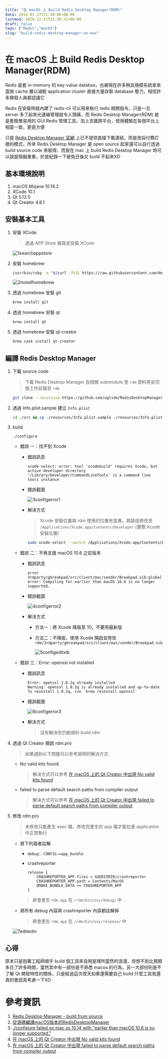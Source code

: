 ```yaml
---
title: "在 macOS 上 Build Redis Desktop Manager(RDM)"
date: 2019-01-27T21:30:00+08:00
lastmod: 2020-12-11T21:30:31+08:00
draft: false
tags: ["Redis","macOS"]
slug: "build-redis-desktop-manager-on-mac"
---
```

# 在 macOS 上 Build Redis Desktop Manager(RDM)
Redis 是套 in-memory 的 key-value databse，也被現在許多稍具規模系統拿來當做 cache 層以減輕 application cluster 直接大量存取 database 壓力，相信許多開發人員都認識它

Redis 在安裝時就內建了 redis-cli 可以用來執行 redis 相關指令，只是一旦 server 多了起來光連線管理就令人頭痛，而 Redis Desktop Manager(RDM) 就是套簡單易用的 GUI Redis 管理工具，加上支援跨平台，使用體驗在各個平台上相當一致，更是方便

只是 [Redis Desktop Manager 官網](https://redisdesktop.com/download) 上已不提供直接下載連結，而是改採付費訂閱的模式，所幸 Redis Desktop Manager 是 open source 起家還可以自行透過 build source code 來取得，而我在 mac 上 build Redis Desktop Manager 時可以說是阻礙重重，於是紀錄一下避免日後又 build 不起來XD 

## 基本環境說明
1. macOS Mojave 10.14.2
2. XCode 10.1
3. Qt 5.12.0
4. Qt Creator 4.8.1

## 安裝基本工具


1. 安裝 XCode

    >透過 APP Store 搜尋並安裝 XCode

    ![1searchappstore](https://user-images.githubusercontent.com/3851540/51802959-56e21880-228a-11e9-8d03-fbdae93c6b7b.png)

2. 安裝 homebrew

    ```bash
    /usr/bin/ruby -e "$(curl -fsSL https://raw.githubusercontent.com/Homebrew/install/master/install)"
    ```

    ![2installhomebrew](https://user-images.githubusercontent.com/3851540/51802960-56e21880-228a-11e9-9adc-dc59040fb83c.png)

3. 透過 homebrew 安裝 git

    ```bash
    brew install git
    ```

4. 透過 homebrew 安裝 qt

    ```
    brew install qt
    ```

5. 透過 homebrew 安裝 qt-creator

    ```bash
    brew cask install qt-creator
    ```

## 編譯 Redis Desktop Manager

1. 下載 source code 

    > 下載 Redis Desktop Manager 及相關 submodule 至 `rdm` 資料夾並切換工作目錄至 `rdm`

    ```bash
    git clone --recursive https://github.com/uglide/RedisDesktopManager.git -b 0.9 rdm && cd ./rdm
    ````

2. 透過 Info.plist.sample 建立 `Info.plist`

    ```bash
    cd ./src && cp ./resources/Info.plist.sample ./resources/Info.plist
    ```

5. build
    
    
    ```
    ./configure
    ```
   
   - 錯誤 一：找不到 Xcode

        - 錯誤訊息
      
            ```
            xcode-select: error: tool 'xcodebuild' requires Xcode, but active developer directory '/Library/Developer/CommandLineTools' is a command line tools instance
            ```
        - 錯誤截圖
            
            ![3configerror1](https://user-images.githubusercontent.com/3851540/51802961-56e21880-228a-11e9-9bb5-84078ad91686.png)

        - 解決方式
            
            > Xcode 安裝位置與 rdm 使用的位置有差異，將路徑修改至 `/Applications/Xcode.app/Contents/Developer` (實際 Xcode 安裝位置)


            ```bash
            sudo xcode-select --switch /Applications/Xcode.app/Contents/Developer
            ```


   - 錯誤 二：不再支援 macOS 10.6 之前版本
    
        - 錯誤訊息
            ```
            error 3rdparty/gbreakpad/src/client/mac/sender/Breakpad.xib:global: error: Compiling for earlier than macOS 10.6 is no longer supported.
            ```
        - 錯誤截圖

            ![4configerror2](https://user-images.githubusercontent.com/3851540/51802962-577aaf00-228a-11e9-88c4-a4c8750ddd30.png)

        - 解決方式
            - 方法一：將 Xcode 降版至 10，不要用最新版
            - 方法二：不降版，使用 Xcode 開啟並修改 `rdm/3rdparty/gbreakpad/src/client/mac/sender/Breakpad.xib`

                ![5configeditxib](https://user-images.githubusercontent.com/3851540/51802963-577aaf00-228a-11e9-9a51-acd28c300f5c.png)

    - 錯誤 三：Error: openssl not installed

        - 錯誤訊息
            
            ```
            Error: openssl 1.0.2q already installed
            Warning: openssl 1.0.2q is already installed and up-to-date
            To reinstall 1.0.2q, run `brew reinstall openssl`
            ``` 
        - 錯誤截圖
            
            ![6configerror3](https://user-images.githubusercontent.com/3851540/51802964-577aaf00-228a-11e9-8cf8-9c4976adb5e3.png)
        - 解決方式
            
            >沒有解決但仍能順利 build rdm

6. 透過 Qt Creator 開啟 rdm.pro

    > 如果遇到以下問題可以參考說明的解決方式

    - No valid kits found.
        
        > 解決方式可以參考 [在 macOS 上的 Qt Creator 中出現 No valid kits found](/no-valid-kits-found-on-mac) 

    - failed to parse default search paths from compiler output

        > 解決方式可以參考 [在 macOS 上的 Qt Creator 中出現 failed to parse default search paths from compiler output](/failed-to-parse-default-search-paths-from-compiler-output)

7. 修改 rdm.pro

    > 未修改只能產生 exec 檔，修改完產生的 app 檔才能拉進 application 中正常執行

    - 將下列兩者註解 
        - `debug: CONFIG-=app_bundle`
        -  crashreporter

            ```
            release {
                CRASHREPORTER_APP.files = $$DESTDIR/crashreporter
                CRASHREPORTER_APP.path = Contents/MacOS
                QMAKE_BUNDLE_DATA += CRASHREPORTER_APP
            }
           ```   
        
        > 將會產生 `rdm.app` 在 ⁨`/rdm⁩/bin⁩/osx⁩/debug/⁩` 中
    
    - 將所有 debug 內容與 crashreporter 內容都註解掉
        
        >將會產生 `rdm.app` 在 ⁨`/rdm⁩/bin⁩/osx⁩/release/⁩` 中

    ![7editedm](https://user-images.githubusercontent.com/3851540/51802965-58134580-228a-11e9-907e-f0b1e5f094bb.png)

## 心得
原本只是抱著工程師順手 build 個工具來自用是理所當然的浪漫，但想不到比預期多花了許多時間，當然其中有一部份是不熟悉 macos 的行為，另一大部份則是不了解 Qt 開發特性的關係，只是經過這次改天如果還需要自己 build 什麼工具我還真的會認真考慮一下XD


# 參考資訊
1. [Redis Desktop Manager - build from source](http://docs.redisdesktop.com/en/latest/install/#build-from-source)
2. [從源碼編譯macOS版本的RedisDesktopManager](https://dalao.page/2018/11/12/build-rdm-for-mac-from-source/)
3. [./confgiure failed on mac os 10.14 with "earlier than macOS 10.6 is no longer supported."](https://github.com/uglide/RedisDesktopManager/issues/4284#issuecomment-437241877)
4. [在 macOS 上的 Qt Creator 中出現 No valid kits found](/no-valid-kits-found-on-mac) 
5. [在 macOS 上的 Qt Creator 中出現 failed to parse default search paths from compiler output](/failed-to-parse-default-search-paths-from-compiler-output)